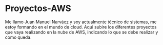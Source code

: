 # Proyectos-AWS

Me llamo Juan Manuel Narváez y soy actualmente técnico de sistemas, me estoy formando en el mundo de cloud. Aqui subire los diferentes proyectos que vaya realizando en la nube de AWS, indicando lo que se debe realizar y como queda.
